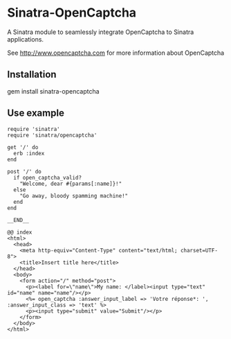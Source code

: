 Sinatra-OpenCaptcha
===================

A Sinatra module to seamlessly integrate OpenCaptcha to Sinatra applications.

See http://www.opencaptcha.com for more information about OpenCaptcha

Installation
------------

gem install sinatra-opencaptcha

Use example
-----------

    require 'sinatra'
    require 'sinatra/opencaptcha'

    get '/' do
      erb :index
    end

    post '/' do
      if open_captcha_valid?
        "Welcome, dear #{params[:name]}!"
      else
        "Go away, bloody spamming machine!"
      end
    end

    __END__

    @@ index
    <html>
      <head>
        <meta http-equiv="Content-Type" content="text/html; charset=UTF-8">
        <title>Insert title here</title>
      </head>
      <body>
        <form action="/" method="post">
          <p><label for=\"name\">My name: </label><input type="text" id="name" name="name"/></p>
          <%= open_captcha :answer_input_label => 'Votre réponse*: ', :answer_input_class => 'text' %>
          <p><input type="submit" value="Submit"/></p>
        </form>
      </body>
    </html>